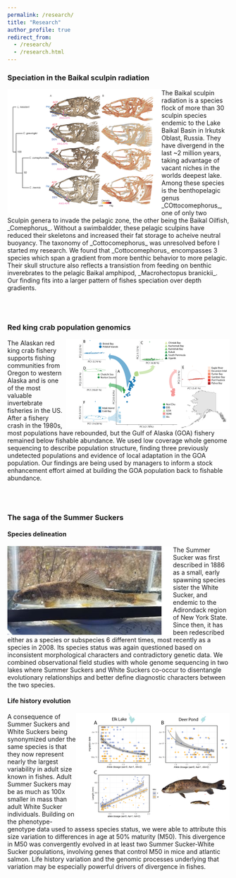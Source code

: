 ```yaml
---
permalink: /research/
title: "Research"
author_profile: true
redirect_from: 
  - /research/
  - /research.html
---
```


### Speciation in the Baikal sculpin radiation
<img style="float: left;" src="/images/cottocomephorus_350x282.png">
The Baikal sculpin radiation is a species flock of more than 30 sculpin species endemic to the Lake Baikal Basin in Irkutsk Oblast, Russia. They have divergend in the last ~2 million years, taking advantage of vacant niches in the worlds deepest lake. Among these species is the benthopelagic genus _COttocomephorus_, one of only two Sculpin genera to invade the pelagic zone, the other being the Baikal Oilfish, _Comephorus_. Without a swimbaldder, these pelagic sculpins have reduced their skeletons and increased their fat storage to acheive neutral  buoyancy.
The taxonomy of _Cottocomephorus_ was unresolved before I started my research. We found that _Cottocomephorus_ encompasses 3 species which span a gradient from more benthic behavior to more pelagic. Their skull structure also reflects a transistion from feeding on benthic inverebrates to the pelagic Baikal amphipod, _Macrohectopus branickii_. Our finding fits into a larger pattern of fishes speciation over depth gradients.

<br><br>

### Red king crab population genomics
<img style="float: right;" src="/images/All_PCAs_map_350x204.png">
The Alaskan red king crab fishery supports fishing communities from Oregon to western Alaska and is one of the most valuable invertebrate fisheries in the US. After a fishery crash in the 1980s, most populations have rebounded, but the Gulf of Alaska (GOA) fishery remained below fishable abundance. We used low coverage whole genome sequencing to describe population structure, finding three previously undetected populations and evidence of local adaptation in the GOA population. Our findings are being used by managers to inform a stock enhancement effort aimed at building the GOA population back to fishable abundance. 

<br><br>

### The saga of the Summer Suckers
#### Species delineation
<img style="float: left;" src="/images/Small_sucker_5-20_cropped_350x201.jpg">
The Summer Sucker was first described in 1886 as a small, early spawning species sister the White Sucker, and endemic to the Adirondack region of New York State. Since then, it has been redescribed either as a species or subspecies 6 different times, most recently as a species in 2008. Its species status was again questioned based on inconsistent morphological characters and contradictory genetic data. We combined observational field studies with whole genome sequencing in two lakes where Summer Suckers and White Suckers co-occur to disentangle evolutionary relationships and better define diagnostic characters between the two species. 


#### Life history evolution
<img style="float: right;" src="/images/Fig_4_350x244.png">
A consequence of Summer Suckers and White Suckers being synonymized under the same species is that they now represent nearly the largest variability in adult size known in fishes. Adult Summer Suckers may be as much as 100x smaller in mass than adult White Sucker individuals. Building on the phenotype-genotype data used to assess species status, we were able to attribute this size variation to differences in age at 50% maturity (M50). This divergence in M50 was convergently evolved in at least two Summer Sucker-White Sucker populations, involving genes that control M50 in mice and atlantic salmon. Life history variation and the genomic processes underlying that variation may be especially powerful drivers of divergence in fishes.  
